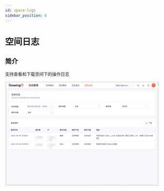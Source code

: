 ```yaml
---
id: space-logs
sidebar_position: 6
---
```


# 空间日志

## 简介

支持查看和下载空间下的操作日志

![图 1](/img/kongjianrizhi_space-logs.png)  
